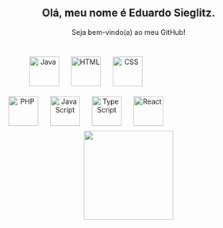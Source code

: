 <div align="center">
  <h2><strong>Olá, meu nome é Eduardo Sieglitz.</strong></h2>
  <p>Seja bem-vindo(a) ao meu GitHub!</p>
</div>

<br>

<div align="center" style="display: inline-block;">
  <!-- Primeira linha de ícones -->
  <img alt="Java" height="60" style="margin: 10px;" src="https://cdn.jsdelivr.net/gh/devicons/devicon/icons/java/java-original.svg">
  <img alt="HTML" height="60" style="margin: 10px;" src="https://cdn.jsdelivr.net/gh/devicons/devicon/icons/html5/html5-original.svg">
  <img alt="CSS" height="60" style="margin: 10px;" src="https://cdn.jsdelivr.net/gh/devicons/devicon/icons/css3/css3-original.svg">
  
  <br>

  <!-- Segunda linha de ícones -->
  <img alt="PHP" height="60" style="margin: 10px;" src="https://cdn.jsdelivr.net/gh/devicons/devicon/icons/php/php-original.svg">
  <img alt="JavaScript" height="60" style="margin: 10px;" src="https://cdn.jsdelivr.net/gh/devicons/devicon/icons/javascript/javascript-original.svg">
  <img alt="TypeScript" height="60" style="margin: 10px;" src="https://cdn.jsdelivr.net/gh/devicons/devicon/icons/typescript/typescript-original.svg">
  <img alt="React" height="60" style="margin: 10px;" src="https://cdn.jsdelivr.net/gh/devicons/devicon/icons/react/react-original.svg">
</div>

<br>

<div align="center">
  <a href="https://github.com/EduardoSieglitz">
    <img height="180em" src="https://github-readme-stats.vercel.app/api/top-langs/?username=EduardoSieglitz&layout=compact&theme=aura"/>
  </a>
</div>
